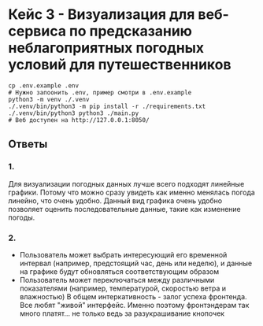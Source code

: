 # Кейс 3 - Визуализация для веб-сервиса по предсказанию неблагоприятных погодных условий для путешественников

```shell
cp .env.example .env
# Нужно запоонить .env, пример смотри в .env.example
python3 -m venv ./.venv
./.venv/bin/python3 -m pip install -r ./requirements.txt
./.venv/bin/python3 python3 ./main.py
# Веб доступен на http://127.0.0.1:8050/
```

## Ответы
### 1.
Для визуализации погодных данных лучше всего подходят линейные графики. Потому что можно сразу увидеть как именно менялась погода линейно, что очень удобно. Данный вид графика очень удобно позволяет оценить последовательные данные, такие как изменение погоды.

### 2.
- Пользователь может выбрать интересующий его временной интервал (например, предстоящий час, день или неделю), и данные на графике будут обновляться соответствующим образом
- Пользователь может переключаться между различными показателями (например, температурой, скоростью ветра и влажностью)
В общем интеркативность - залог успеха фронтенда. Все любят "живой" интерфейс. Именно поэтому фронтэндерам так много платят... не только ведь за разукрашивание кнопочек
